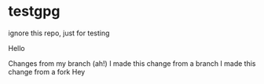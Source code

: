 # testgpg

ignore this repo, just for testing

Hello

Changes from my branch (ah!)
I made this change from a branch
I made this change from a fork
Hey
